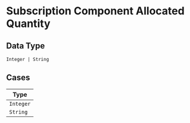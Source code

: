 
# Subscription Component Allocated Quantity

## Data Type

`Integer | String`

## Cases

| Type |
|  --- |
| `Integer` |
| `String` |


